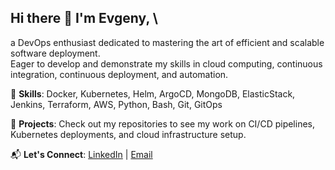 ## Hi there 👋 I'm Evgeny, \
a DevOps enthusiast dedicated to mastering the art of efficient and scalable software deployment. \
Eager to develop and demonstrate my skills in cloud computing, continuous integration, continuous deployment, and automation.


🔧 **Skills**: Docker, Kubernetes, Helm, ArgoCD, MongoDB, ElasticStack, Jenkins, Terraform, AWS, Python, Bash, Git, GitOps

📂 **Projects**: Check out my repositories to see my work on CI/CD pipelines, Kubernetes deployments, and cloud infrastructure setup.

📬 **Let's Connect**: [LinkedIn](https://www.linkedin.com/in/evgeny-nikolin-a9965828b) | [Email](mailto:evgenynik92@gmail.com)
